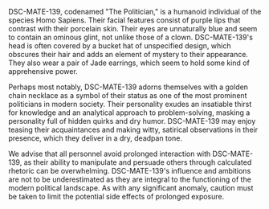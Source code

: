 DSC-MATE-139, codenamed "The Politician," is a humanoid individual of the species Homo Sapiens. Their facial features consist of purple lips that contrast with their porcelain skin. Their eyes are unnaturally blue and seem to contain an ominous glint, not unlike those of a clown. DSC-MATE-139's head is often covered by a bucket hat of unspecified design, which obscures their hair and adds an element of mystery to their appearance. They also wear a pair of Jade earrings, which seem to hold some kind of apprehensive power.

Perhaps most notably, DSC-MATE-139 adorns themselves with a golden chain necklace as a symbol of their status as one of the most prominent politicians in modern society. Their personality exudes an insatiable thirst for knowledge and an analytical approach to problem-solving, masking a personality full of hidden quirks and dry humor. DSC-MATE-139 may enjoy teasing their acquaintances and making witty, satirical observations in their presence, which they deliver in a dry, deadpan tone.

We advise that all personnel avoid prolonged interaction with DSC-MATE-139, as their ability to manipulate and persuade others through calculated rhetoric can be overwhelming. DSC-MATE-139's influence and ambitions are not to be underestimated as they are integral to the functioning of the modern political landscape. As with any significant anomaly, caution must be taken to limit the potential side effects of prolonged exposure.